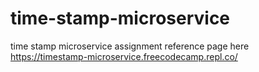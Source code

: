 # time-stamp-microservice
time stamp microservice assignment
reference page here https://timestamp-microservice.freecodecamp.repl.co/
